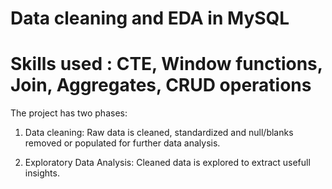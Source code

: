 # Data cleaning and EDA in MySQL
# Skills used : CTE, Window functions, Join, Aggregates, CRUD operations

The project has two phases:
1. Data cleaning: 
   Raw data is cleaned, standardized and null/blanks removed or populated for further data analysis.
   
2. Exploratory Data Analysis: 
   Cleaned data is explored to extract usefull insights.
   
